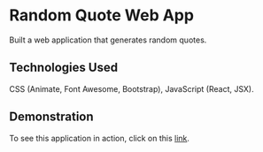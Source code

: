 # Random Quote Web App

Built a web application that generates random quotes.

## Technologies Used

CSS (Animate, Font Awesome, Bootstrap), JavaScript (React, JSX).

## Demonstration

To see this application in action, click on this [link](https://ma86.github.io/QuoteMachine/).

